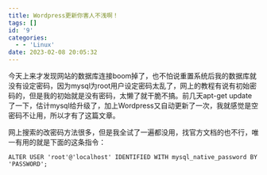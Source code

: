 ```yaml
---
title: Wordpress更新你害人不浅啊！
tags: []
id: '9'
categories:
  - - 'Linux'
date: 2023-02-08 20:05:32
---
```


今天上来才发现网站的数据库连接boom掉了，也不怕说重置系统后我的数据库就没有设定密码，因为mysql为root用户设定密码太乱了，网上的教程有说有初始密码的，但是我的初始就是没有密码，太懒了就干脆不搞。前几天apt-get update了一下，估计mysql给升级了，加上Wordpress又自动更新了一次，我就感觉是空密码不让用，所以才有了这篇文章。

网上搜索的改密码方法很多，但是我全试了一遍都没用，找官方文档的也不行，唯一有用的就是下面的这条指令：

```
ALTER USER 'root'@'localhost' IDENTIFIED WITH mysql_native_password BY 'PASSWORD';
```
